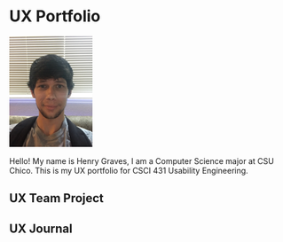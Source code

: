 # UX Portfolio
<img height="200" width="150" src="./assets/pfp.JPG"></img>
<br />

<t />Hello! My name is Henry Graves, I am a Computer Science major at CSU Chico.
  This is my UX portfolio for CSCI 431 Usability Engineering.

## UX Team Project


## UX Journal

